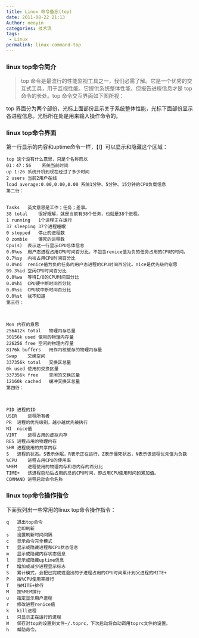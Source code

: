 ```yaml
---
title: Linux 命令备忘(top)
date: 2011-08-22 21:13
Author: neoyin
categories: 技术流
tags:
 - Linux
permalink: linux-command-top
---
```


### linux top命令简介

> top 命令是最流行的性能监视工具之一，我们必需了解。它是一个优秀的交互式工具，用于监视性能。它提供系统整体性能，但报告进程信息才是 top 命令的长处。top 命令交互界面如下图所视：

top 界面分为两个部份，光标上面部份显示关于系统整体性能，光标下面部份显示各进程信息。光标所在处是用来输入操作命令的。


### linux top命令界面

第一行显示的内容和uptime命令一样，【l】可以显示和隐藏这个区域：

 
```
top	这个没有什么意思，只是个名称而以
01：47：56	系统当前时间
up 1:26	系统开机到现在经过了多少时间
2 users	当前2用户在线
load average:0.00,0.00,0.00	系统1分钟、5分钟、15分钟的CPU负载信息
第二行：

 
Tasks	英文意思是工作；任务；差事。
38 total	很好理解，就是当前有38个任务，也就是38个进程。
1 running	1个进程正在运行
37 sleeping	37个进程睡眠
0 stopped	停止的进程数
0 zombie	僵死的进程数
Cpu(s)	表示这一行显示CPU总体信息
0.0%us	用户态进程占用CPU时间百分比，不包含renice值为负的任务占用的CPU的时间。
0.7%sy	内核占用CPU时间百分比
0.0%ni	renice值为负的任务的用户态进程的CPU时间百分比。nice是优先级的意思
99.3%id	空闲CPU时间百分比
0.0%wa	等待I/O的CPU时间百分比
0.0%hi	CPU硬中断时间百分比
0.0%si	CPU软中断时间百分比
0.0%st	我不知道
第三行：

 

Men	内存的意思
256412k total	物理内存总量
30156k used	使用的物理内存量
226256 free	空闲的物理内存量
8176k buffers	用作内核缓存的物理内存量
Swap	交换空间
337356k total	交换区总量
0k used	使用的交换区量
337356k free	空闲的交换区量
12160k cached	缓冲交换区总量
第四行：

 

PID	进程的ID
USER	进程所有者
PR	进程的优先级别，越小越优先被执行
NI	nice值
VIRT	进程占用的虚拟内存
RES	进程占用的物理内存
SHR	进程使用的共享内存
S	进程的状态。S表示休眠，R表示正在运行，Z表示僵死状态，N表示该进程优先值为负数
%CPU	进程占用CPU的使用率
%MEM	进程使用的物理内存和总内存的百分比
TIME+	该进程启动后占用的总的CPU时间，即占用CPU使用时间的累加值。
COMMAND	进程启动命令名称
```

### linux top命令操作指令

下面我列出一些常用的linux top命令操作指令：

```
q	退出top命令
 	立即刷新
s	设置刷新时间间隔
c	显示命令完全模式
t	显示或隐藏进程和CPU状态信息
m	显示或隐藏内存状态信息
l	显示或隐藏uptime信息
f	增加或减少进程显示标志
S	累计模式，会把已完成或退出的子进程占用的CPU时间累计到父进程的MITE+
P	按%CPU使用率排行
T	按MITE+排行
M	按%MEM排行
u	指定显示用户进程
r	修改进程renice值
k	kill进程
i	只显示正在运行的进程
W	保存对top的设置到文件~/.toprc，下次启动将自动调用toprc文件的设置。
h	帮助命令。
```